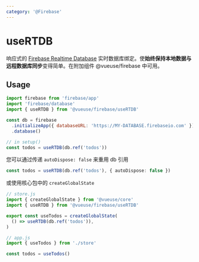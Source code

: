 ```yaml
---
category: '@Firebase'
---
```


# useRTDB

响应式的 [Firebase Realtime Database](https://firebase.google.com/docs/database) 实时数据库绑定。使**始终保持本地数据与远程数据库同步**变得简单。在附加组件 @vueuse/firebase 中可用。

## Usage

```js
import firebase from 'firebase/app'
import 'firebase/database'
import { useRTDB } from '@vueuse/firebase/useRTDB'

const db = firebase
  .initializeApp({ databaseURL: 'https://MY-DATABASE.firebaseio.com' })
  .database()

// in setup()
const todos = useRTDB(db.ref('todos'))
```

您可以通过传递 `autoDispose: false` 来重用 db 引用

```ts
const todos = useRTDB(db.ref('todos'), { autoDispose: false })
```

或使用核心包中的 `createGlobalState`

```js
// store.js
import { createGlobalState } from '@vueuse/core'
import { useRTDB } from '@vueuse/firebase/useRTDB'

export const useTodos = createGlobalState(
  () => useRTDB(db.ref('todos')),
)
```

```js
// app.js
import { useTodos } from './store'

const todos = useTodos()
```
